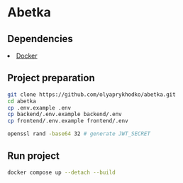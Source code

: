 # Abetka

## Dependencies

<li><a href="https://www.docker.com">Docker</a></li>

## Project preparation

```bash
git clone https://github.com/olyaprykhodko/abetka.git
cd abetka
cp .env.example .env
cp backend/.env.example backend/.env
cp frontend/.env.example frontend/.env

openssl rand -base64 32 # generate JWT_SECRET
```

## Run project

```bash
docker compose up --detach --build
```
